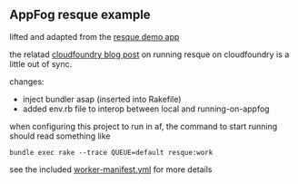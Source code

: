 AppFog resque example
----------------------------

lifted and adapted from the [resque demo app](https://github.com/resque/resque/tree/v1.24.1/examples/demo)

the relatad [cloudfoundry blog post](http://blog.cloudfoundry.com/2012/05/03/running-resque-workers-on-cloud-foundry/) on running resque on cloudfoundry is a little out of sync.

changes:
 * inject bundler asap (inserted into Rakefile)
 * added env.rb file to interop between local and running-on-appfog 


when configuring this project to run in af, the command to start running should read something like

    bundle exec rake --trace QUEUE=default resque:work


see the included [worker-manifest.yml](worker-manifest.yml) for more details


